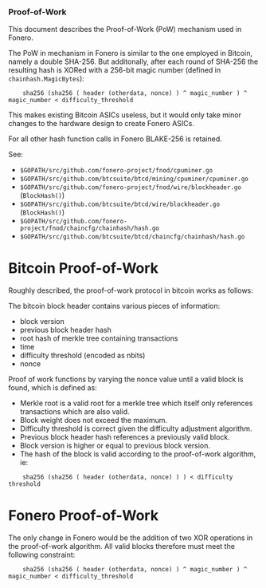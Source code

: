 ### Proof-of-Work

This document describes the Proof-of-Work (PoW) mechanism used in
Fonero.

The PoW in mechanism in Fonero is similar to the one employed in
Bitcoin, namely a double SHA-256. But additonally, after each round of
SHA-256 the resulting hash is XORed with a 256-bit magic number (defined
in `chainhash.MagicBytes`):

```
    sha256 (sha256 ( header (otherdata, nonce) ) ^ magic_number ) ^ magic_number < difficulty_threshold
```

This makes existing Bitcoin ASICs useless, but it would only take minor
changes to the hardware design to create Fonero ASICs.

For all other hash function calls in Fonero BLAKE-256 is retained.

See:

*   `$GOPATH/src/github.com/fonero-project/fnod/cpuminer.go`
*   `$GOPATH/src/github.com/btcsuite/btcd/mining/cpuminer/cpuminer.go`
*   `$GOPATH/src/github.com/fonero-project/fnod/wire/blockheader.go`
    (`BlockHash()`)
*   `$GOPATH/src/github.com/btcsuite/btcd/wire/blockheader.go`
    (`BlockHash()`)
*   `$GOPATH/src/github.com/fonero-project/fnod/chaincfg/chainhash/hash.go`
*   `$GOPATH/src/github.com/btcsuite/btcd/chaincfg/chainhash/hash.go`


# Bitcoin Proof-of-Work

Roughly described, the proof-of-work protocol in bitcoin works as follows:

The bitcoin block header contains various pieces of information:

* block version
* previous block header hash
* root hash of merkle tree containing transactions
* time
* difficulty threshold (encoded as nbits)
* nonce


Proof of work functions by varying the nonce value until a valid block is found, which is defined as:

* Merkle root is a valid root for a merkle tree which itself only references transactions which are also valid.
* Block weight does not exceed the maximum.
* Difficulty threshold is correct given the difficulty adjustment algorithm.
* Previous block header hash references a previously valid block.
* Block version is higher or equal to previous block version.
* The hash of the block is valid according to the proof-of-work algorithm, ie:

```
    sha256 (sha256 ( header (otherdata, nonce) ) ) < difficulty threshold
```

# Fonero Proof-of-Work

The only change in Fonero would be the addition of two XOR operations in the proof-of-work algorithm. All valid blocks therefore must meet the following constraint:

```
    sha256 (sha256 ( header (otherdata, nonce) ) ^ magic_number ) ^ magic_number < difficulty_threshold
```

